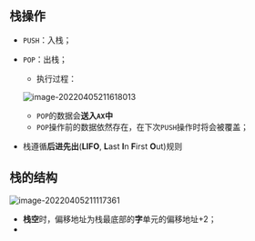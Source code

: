 ## 栈操作

- `PUSH`：入栈；

- `POP`：出栈；

  - 执行过程：

  ![image-20220405211618013](https://gitee.com/percivalyang/images/raw/master/images/image-20220405211618013.png)

  - `POP`的数据会**送入`AX`中**
  - `POP`操作前的数据依然存在，在下次`PUSH`操作时将会被覆盖；

- 栈遵循**后进先出**(**LIFO**, **L**ast **I**n **F**irst **O**ut)规则

## 栈的结构

![image-20220405211117361](https://gitee.com/percivalyang/images/raw/master/images/image-20220405211117361.png)

- **栈空**时，偏移地址为栈最底部的**字**单元的偏移地址+2；
- 